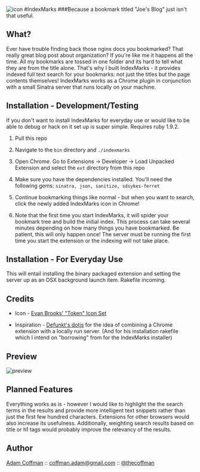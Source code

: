 ![icon](https://github.com/thecoffman/indexmarks/raw/master/ext/icon.png)
#IndexMarks
###Because a bookmark titled "Joe's Blog" just isn't that useful.

What?
---------------

Ever have trouble finding back those nginx docs you bookmarked? That really great blog post about organization? If you're like me it happens all the time. All my bookmarks are tossed in one folder and its hard to tell what they are from the title alone. That's why I built IndexMarks - it provides indexed full text search for your bookmarks: not just the titles but the page contents themselves! IndexMarks works as a Chrome plugin in conjunction with a small Sinatra server that runs locally on your machine.


Installation - Development/Testing
-----

If you don't want to install IndexMarks for everyday use or would like to be able to debug or hack on it set up is super simple. Requires ruby 1.9.2.

1. Pull this repo

2. Navigate to the `bin` directory and `./indexmarks`

3. Open Chrome. Go to Extensions -> Developer -> Load Unpacked Extension and select the `ext` directory from this repo

4. Make sure you have the dependencies installed. You'll need the following gems: `sinatra, json, sanitize, sdsykes-ferret`

5. Continue bookmarking things like normal - but when you want to search, click the newly added IndexMarks icon in Chrome!

6. Note that the first time you start IndexMarks, it will spider your bookmark tree and build the initial index. This process can take several minutes depending on how many things you have bookmarked. Be patient, this will only happen once! The server must be running the first time you start the extension or the indexing will not take place.


Installation - For Everyday Use
-----
This will entail installing the binary packaged extension and setting the server up as an OSX background launch item. Rakefile incoming.

Credits
--------

- Icon - [Evan Brooks' "Token" Icon Set](http://brsev.com)

- Inspiration - [Defunkt's dotjs](http://defunkt.io/dotjs/) for the idea of combining a Chrome extension with a locally run server. (And for his installation rakefile which I intend on "borrowing" from for the IndexMarks installer)


Preview
------------
![preview](http://f.cl.ly/items/1f2E3T3A2x0R1V2D083Y/Screen%20shot%202011-07-21%20at%209.22.19%20AM.png)

Planned Features
------------
Everything works as is - however I would like to highlight the the search terms in the results and provide more intelligent text snippets rather than just the first few hundred characters. Extensions for other browsers would also increase its usefulness. Additionally, weighting search results based on title or h1 tags would probably improve the relevancy of the results.

Author
-------

[Adam Coffman](http://thecoffman.com) :: [coffman.adam@gmail.com](mailto:coffman.adam@gmail.com) :: [@thecoffman](http://twitter.com/thecoffman)
